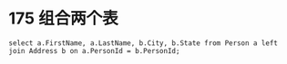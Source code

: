 # 175 组合两个表

```mysql
select a.FirstName, a.LastName, b.City, b.State from Person a left join Address b on a.PersonId = b.PersonId;
```